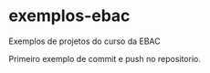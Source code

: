 # exemplos-ebac
Exemplos de projetos do curso da EBAC

Primeiro exemplo de commit e push no repositorio.